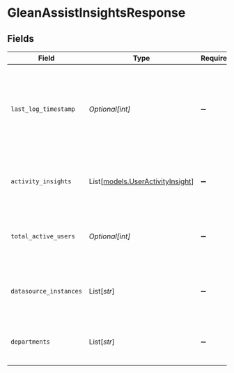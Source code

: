 # GleanAssistInsightsResponse


## Fields

| Field                                                                                            | Type                                                                                             | Required                                                                                         | Description                                                                                      |
| ------------------------------------------------------------------------------------------------ | ------------------------------------------------------------------------------------------------ | ------------------------------------------------------------------------------------------------ | ------------------------------------------------------------------------------------------------ |
| `last_log_timestamp`                                                                             | *Optional[int]*                                                                                  | :heavy_minus_sign:                                                                               | Unix timestamp of the last activity processed to make the response (in seconds since epoch UTC). |
| `activity_insights`                                                                              | List[[models.UserActivityInsight](../models/useractivityinsight.md)]                             | :heavy_minus_sign:                                                                               | Insights for all active users with respect to set of actions.                                    |
| `total_active_users`                                                                             | *Optional[int]*                                                                                  | :heavy_minus_sign:                                                                               | Total number of active users in the requested period.                                            |
| `datasource_instances`                                                                           | List[*str*]                                                                                      | :heavy_minus_sign:                                                                               | List of datasource instances for which glean assist is enabled.                                  |
| `departments`                                                                                    | List[*str*]                                                                                      | :heavy_minus_sign:                                                                               | List of departments applicable for users tab.                                                    |
